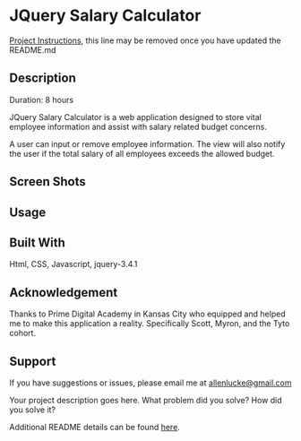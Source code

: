 # JQuery Salary Calculator

[Project Instructions](./INSTRUCTIONS.md), this line may be removed once you have updated the README.md

## Description
Duration: 8 hours

JQuery Salary Calculator is a web application designed to store vital employee information and assist with salary related budget concerns.

A user can input or remove employee information. The view will also notify the user if the total salary of all employees exceeds the allowed budget.

## Screen Shots


## Usage


## Built With
Html, CSS, Javascript, jquery-3.4.1

## Acknowledgement
Thanks to Prime Digital Academy in Kansas City who equipped and helped me to make this application a reality. Specifically Scott, Myron, and the Tyto cohort.

## Support
If you have suggestions or issues, please email me at allenlucke@gmail.com



Your project description goes here. What problem did you solve? How did you solve it?

Additional README details can be found [here](https://github.com/PrimeAcademy/github-finalization-assignment).